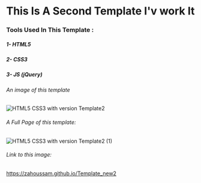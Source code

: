 # This Is A Second Template I'v work It

### Tools Used In This Template :
##### 1- HTML5
##### 2- CSS3
##### 3- JS (jQuery)
###### An image of this template
![HTML5   CSS3 with version Template2](https://github.com/ZaHoussam/Template_new2/assets/89077423/b4bd0546-69f8-4a1b-b415-495aca3cc3e5)

###### A Full Page of this template:
![HTML5   CSS3 with version Template2 (1)](https://github.com/ZaHoussam/Template_new2/assets/89077423/0c34b69a-8b8b-40a4-864a-17d9cf6f5c3e)

###### Link to this image:
https://zahoussam.github.io/Template_new2
